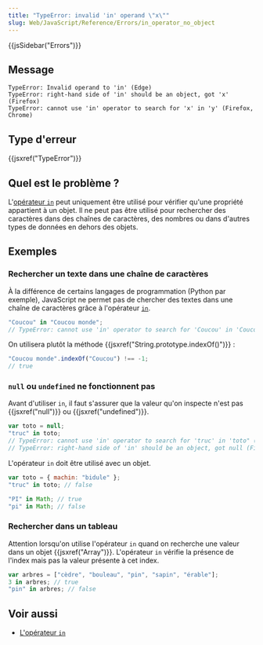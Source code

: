 ```yaml
---
title: "TypeError: invalid 'in' operand \"x\""
slug: Web/JavaScript/Reference/Errors/in_operator_no_object
---
```


{{jsSidebar("Errors")}}

## Message

```
TypeError: Invalid operand to 'in' (Edge)
TypeError: right-hand side of 'in' should be an object, got 'x' (Firefox)
TypeError: cannot use 'in' operator to search for 'x' in 'y' (Firefox, Chrome)
```

## Type d'erreur

{{jsxref("TypeError")}}

## Quel est le problème ?

L'[opérateur `in`](/fr/docs/Web/JavaScript/Reference/Operators/in) peut uniquement être utilisé pour vérifier qu'une propriété appartient à un objet. Il ne peut pas être utilisé pour rechercher des caractères dans des chaînes de caractères, des nombres ou dans d'autres types de données en dehors des objets.

## Exemples

### Rechercher un texte dans une chaîne de caractères

À la différence de certains langages de programmation (Python par exemple), JavaScript ne permet pas de chercher des textes dans une chaîne de caractères grâce à l'opérateur [`in`](/fr/docs/Web/JavaScript/Reference/Operators/in).

```js example-bad
"Coucou" in "Coucou monde";
// TypeError: cannot use 'in' operator to search for 'Coucou' in 'Coucou monde'
```

On utilisera plutôt la méthode {{jsxref("String.prototype.indexOf()")}} :

```js example-good
"Coucou monde".indexOf("Coucou") !== -1;
// true
```

### `null` ou `undefined` ne fonctionnent pas

Avant d'utiliser `in`, il faut s'assurer que la valeur qu'on inspecte n'est pas {{jsxref("null")}} ou {{jsxref("undefined")}}.

```js example-bad
var toto = null;
"truc" in toto;
// TypeError: cannot use 'in' operator to search for 'truc' in 'toto" (Chrome)
// TypeError: right-hand side of 'in' should be an object, got null (Firefox)
```

L'opérateur `in` doit être utilisé avec un objet.

```js example-good
var toto = { machin: "bidule" };
"truc" in toto; // false

"PI" in Math; // true
"pi" in Math; // false
```

### Rechercher dans un tableau

Attention lorsqu'on utilise l'opérateur `in` quand on recherche une valeur dans un objet {{jsxref("Array")}}. L'opérateur `in` vérifie la présence de l'index mais pas la valeur présente à cet index.

```js
var arbres = ["cèdre", "bouleau", "pin", "sapin", "érable"];
3 in arbres; // true
"pin" in arbres; // false
```

## Voir aussi

- [L'opérateur `in`](/fr/docs/Web/JavaScript/Reference/Operators/in)

